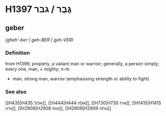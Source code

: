 # H1397 גֶּבֶר / גבר

## geber

_(gheh'-ber | ɡeh-BER | ɡeh-VER)_

### Definition

from H1396; properly, a valiant man or warrior; generally, a person simply; every one, man, × mighty; n-m

- man, strong man, warrior (emphasising strength or ability to fight)

### See also

[[H435|H435 אלול]], [[H444|H444 אלח]], [[H730|H730 ארז]], [[H1415|H1415 גדה]], [[H2908|H2908 טות]], [[H2909|H2909 טחה]]
